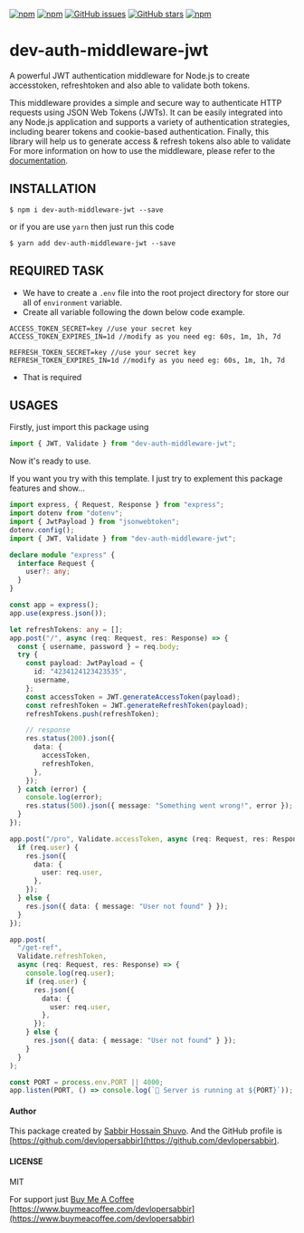 
  [![npm](https://img.shields.io/npm/v/dev-auth-middleware-jwt?style=flat-square&logo=npm)](https://www.npmjs.com/package/dev-auth-middleware-jwt)
  [![npm](https://img.shields.io/npm/l/dev-auth-middleware-jwt?style=flat-square&logo=npm)](https://github.com/devlopersabbir/dev-auth-middleware-jwt/blob/main/LICENSE)
  [![GitHub issues](https://img.shields.io/github/issues/devlopersabbir/dev-auth-middleware-jwt?style=flat-square&logo=github)](https://github.com/devlopersabbir/dev-auth-middleware-jwt/issues)
  [![GitHub stars](https://img.shields.io/github/stars/devlopersabbir/dev-auth-middleware-jwt?style=flat-square&logo=github)](https://github.com/devlopersabbir/dev-auth-middleware-jwt/stargazers)
  [![npm](https://img.shields.io/npm/dt/dev-auth-middleware-jwt?style=flat-square&logo=npm)](https://www.npmjs.com/package/dev-auth-middleware-jwt)


# dev-auth-middleware-jwt
A powerful JWT authentication middleware for Node.js to create accesstoken, refreshtoken and also able to validate both tokens.

  This middleware provides a simple and secure way to authenticate HTTP requests using JSON Web Tokens (JWTs). It can be easily integrated into any Node.js application and supports a variety of authentication strategies, including bearer tokens and cookie-based authentication. Finally, this library will help us to generate access & refresh tokens also able to validate
For more information on how to use the middleware, please refer to the [documentation](https://github.com/devlopersabbir/dev-auth-middleware-jwt#readme).

## INSTALLATION

```console
$ npm i dev-auth-middleware-jwt --save
```

or if you are use `yarn` then just run this code

```console
$ yarn add dev-auth-middleware-jwt --save
```

## REQUIRED TASK

- We have to create a `.env` file into the root project directory for store our all of `environment` variable.
- Create all variable following the down below code example.

```console
ACCESS_TOKEN_SECRET=key //use your secret key
ACCESS_TOKEN_EXPIRES_IN=1d //modify as you need eg: 60s, 1m, 1h, 7d

REFRESH_TOKEN_SECRET=key //use your secret key
REFRESH_TOKEN_EXPIRES_IN=1d //modify as you need eg: 60s, 1m, 1h, 7d
```

- That is required

## USAGES

Firstly, just import this package using

```ts
import { JWT, Validate } from "dev-auth-middleware-jwt";
```

Now it's ready to use.

If you want you try with this template. I just try to explement this package features and show...

```ts
import express, { Request, Response } from "express";
import dotenv from "dotenv";
import { JwtPayload } from "jsonwebtoken";
dotenv.config();
import { JWT, Validate } from "dev-auth-middleware-jwt";

declare module "express" {
  interface Request {
    user?: any;
  }
}

const app = express();
app.use(express.json());

let refreshTokens: any = [];
app.post("/", async (req: Request, res: Response) => {
  const { username, password } = req.body;
  try {
    const payload: JwtPayload = {
      id: "4234124123423535",
      username,
    };
    const accessToken = JWT.generateAccessToken(payload);
    const refreshToken = JWT.generateRefreshToken(payload);
    refreshTokens.push(refreshToken);

    // response
    res.status(200).json({
      data: {
        accessToken,
        refreshToken,
      },
    });
  } catch (error) {
    console.log(error);
    res.status(500).json({ message: "Something went wrong!", error });
  }
});

app.post("/pro", Validate.accessToken, async (req: Request, res: Response) => {
  if (req.user) {
    res.json({
      data: {
        user: req.user,
      },
    });
  } else {
    res.json({ data: { message: "User not found" } });
  }
});

app.post(
  "/get-ref",
  Validate.refreshToken,
  async (req: Request, res: Response) => {
    console.log(req.user);
    if (req.user) {
      res.json({
        data: {
          user: req.user,
        },
      });
    } else {
      res.json({ data: { message: "User not found" } });
    }
  }
);

const PORT = process.env.PORT || 4000;
app.listen(PORT, () => console.log(`🚀 Server is running at ${PORT}`));
```

#### Author

This package created by [Sabbir Hossain Shuvo](https://www.showwcase.com/devlopersabbir). And the GitHub profile is [https://github.com/devlopersabbir](https://github.com/devlopersabbir).

#### LICENSE

MIT

For support just [Buy Me A Coffee](https://www.buymeacoffee.com/devlopersabbir)
[https://www.buymeacoffee.com/devlopersabbir](https://www.buymeacoffee.com/devlopersabbir)
